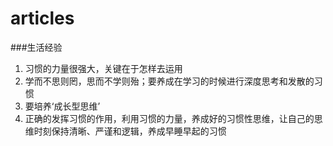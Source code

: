 # articles
###生活经验
1. 习惯的力量很强大，关键在于怎样去运用
2. 学而不思则罔，思而不学则殆；要养成在学习的时候进行深度思考和发散的习惯
3. 要培养‘成长型思维’
4. 正确的发挥习惯的作用，利用习惯的力量，养成好的习惯性思维，让自己的思维时刻保持清晰、严谨和逻辑，养成早睡早起的习惯
